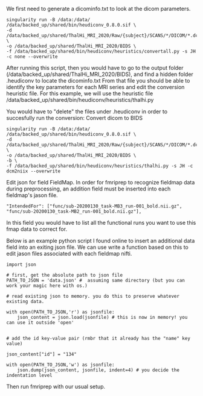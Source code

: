 

We first need to generate a dicominfo.txt to look at the dicom parameters. 

    singularity run -B /data:/data/ /data/backed_up/shared/bin/heudiconv_0.8.0.sif \
    -d /data/backed_up/shared/ThalHi_MRI_2020/Raw/{subject}/SCANS/*/DICOM/*.dcm \
    -o /data/backed_up/shared/ThalHi_MRI_2020/BIDS \
    -f /data/backed_up/shared/bin/heudiconv/heuristics/convertall.py -s JH -c none --overwrite

After running this script, then you would have to go to the output folder (/data/backed_up/shared/ThalHi_MRI_2020/BIDS), and find a hidden folder .heudiconv to locate the dicominfo.txt
From that file you should be able to identify the key parameters for each MRI series and edit the conversion heuristic file.
For this example, we will use the heuristic file /data/backed_up/shared/bin/heudiconv/heuristics/thalhi.py

You would have to "delete" the files under .heudiconv in order to succesfully run the conversion:
Convert dicom to BIDS

    singularity run -B /data:/data/ /data/backed_up/shared/bin/heudiconv_0.8.0.sif \
    -d /data/backed_up/shared/ThalHi_MRI_2020/Raw/{subject}/SCANS/*/DICOM/*.dcm \
    -o /data/backed_up/shared/ThalHi_MRI_2020/BIDS \
    -b \
    -f /data/backed_up/shared/bin/heudiconv/heuristics/thalhi.py -s JH -c dcm2niix --overwrite



Edit json for field FieldMap.
In order for fmriprep to recognize fieldmap data during preprocessing, an addition field must be inserted into each fieldmap's jason file.

    "IntendedFor": ["func/sub-20200130_task-MB3_run-001_bold.nii.gz", "func/sub-20200130_task-MB2_run-001_bold.nii.gz"],

In this field you would have to list all the functional runs you want to use this fmap data to correct for. 

Below is an example python script I found online to insert an additional data field into an exiting json file.
We can use write a function based on this to edit jason files associated with each fieldmap nifti.

    import json

    # first, get the absolute path to json file
    PATH_TO_JSON = 'data.json' #  assuming same directory (but you can work your magic here with os.)

    # read existing json to memory. you do this to preserve whatever existing data.

    with open(PATH_TO_JSON,'r') as jsonfile:
        json_content = json.load(jsonfile) # this is now in memory! you can use it outside 'open'


    # add the id key-value pair (rmbr that it already has the "name" key value)

    json_content["id"] = "134"

    with open(PATH_TO_JSON,'w') as jsonfile:
        json.dump(json_content, jsonfile, indent=4) # you decide the indentation level

Then run fmriprep with our usual setup. 

